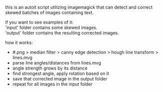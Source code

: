 this is an autoit script utilizing imagemagick that can detect and correct skewed batches of images containing text.  
  
if you want to see examples of it:  
  'input' folder contains some skewed images.  
  'output' folder contains the resulting corrected images.  
  
how it works:
  - #.png > median filter > canny edge detection > hough line transform > lines.mvg
  - parse line angles/distances from lines.mvg
  - angle strength grows by its distance
  - find strongest angle, apply rotation based on it
  - save that corrected image in the output folder
  - repeat for all images in the input folder
  
  
  
  
  
  
  
